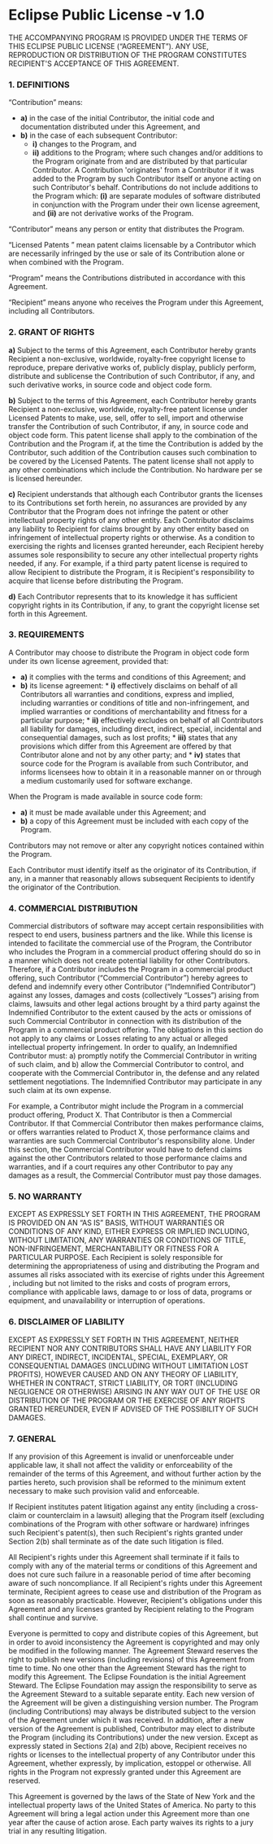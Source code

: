 Eclipse Public License -v 1.0
=============================

THE ACCOMPANYING PROGRAM IS PROVIDED UNDER THE TERMS OF THIS ECLIPSE PUBLIC LICENSE (&ldquo;AGREEMENT&rdquo;). ANY USE, REPRODUCTION OR DISTRIBUTION OF THE PROGRAM CONSTITUTES RECIPIENT'S ACCEPTANCE OF THIS AGREEMENT.

### 1. DEFINITIONS

&ldquo;Contribution&rdquo; means:
* **a)** in the case of the initial Contributor, the initial code and documentation distributed under this Agreement, and
* **b)** in the case of each subsequent Contributor:
	* **i)** changes to the Program, and
	* **ii)** additions to the Program;
where such changes and/or additions to the Program originate from and are distributed by that particular Contributor. A Contribution 'originates' from a Contributor if it was added to the Program by such Contributor itself or anyone acting on such Contributor's behalf. Contributions do not include additions to the Program which: **(i)** are separate modules of software distributed in conjunction with the Program under their own license agreement, and **(ii)** are not derivative works of the Program.

&ldquo;Contributor&rdquo; means any person or entity that distributes the Program.

&ldquo;Licensed Patents &rdquo; mean patent claims licensable by a Contributor which are necessarily infringed by the use or sale of its Contribution alone or when combined with the Program.

&ldquo;Program&rdquo; means the Contributions distributed in accordance with this Agreement.

&ldquo;Recipient&rdquo; means anyone who receives the Program under this Agreement, including all Contributors.

### 2. GRANT OF RIGHTS

**a)** Subject to the terms of this Agreement, each Contributor hereby grants Recipient a non-exclusive, worldwide, royalty-free copyright license to reproduce, prepare derivative works of, publicly display, publicly perform, distribute and sublicense the Contribution of such Contributor, if any, and such derivative works, in source code and object code form.

**b)** Subject to the terms of this Agreement, each Contributor hereby grants Recipient a non-exclusive, worldwide, royalty-free patent license under Licensed Patents to make, use, sell, offer to sell, import and otherwise transfer the Contribution of such Contributor, if any, in source code and object code form. This patent license shall apply to the combination of the Contribution and the Program if, at the time the Contribution is added by the Contributor, such addition of the Contribution causes such combination to be covered by the Licensed Patents. The patent license shall not apply to any other combinations which include the Contribution. No hardware per se is licensed hereunder.

**c)** Recipient understands that although each Contributor grants the licenses to its Contributions set forth herein, no assurances are provided by any Contributor that the Program does not infringe the patent or other intellectual property rights of any other entity. Each Contributor disclaims any liability to Recipient for claims brought by any other entity based on infringement of intellectual property rights or otherwise. As a condition to exercising the rights and licenses granted hereunder, each Recipient hereby assumes sole responsibility to secure any other intellectual property rights needed, if any. For example, if a third party patent license is required to allow Recipient to distribute the Program, it is Recipient's responsibility to acquire that license before distributing the Program.

**d)** Each Contributor represents that to its knowledge it has sufficient copyright rights in its Contribution, if any, to grant the copyright license set forth in this Agreement.

### 3. REQUIREMENTS

A Contributor may choose to distribute the Program in object code form under its own license agreement, provided that:
* **a)** it complies with the terms and conditions of this Agreement; and
* **b)** its license agreement:
		* **i)** effectively disclaims on behalf of all Contributors all warranties and conditions, express and implied, including warranties or conditions of title and non-infringement, and implied warranties or conditions of merchantability and fitness for a particular purpose;
		* **ii)** effectively excludes on behalf of all Contributors all liability for damages, including direct, indirect, special, incidental and consequential damages, such as lost profits;
		* **iii)** states that any provisions which differ from this Agreement are offered by that Contributor alone and not by any other party; and
		* **iv)** states that source code for the Program is available from such Contributor, and informs licensees how to obtain it in a reasonable manner on or through a medium customarily used for software exchange.

When the Program is made available in source code form:
* **a)** it must be made available under this Agreement; and
* **b)** a copy of this Agreement must be included with each copy of the Program.

Contributors may not remove or alter any copyright notices contained within the Program.

Each Contributor must identify itself as the originator of its Contribution, if any, in a manner that reasonably allows subsequent Recipients to identify the originator of the Contribution.

### 4. COMMERCIAL DISTRIBUTION

Commercial distributors of software may accept certain responsibilities with respect to end users, business partners and the like. While this license is intended to facilitate the commercial use of the Program, the Contributor who includes the Program in a commercial product offering should do so in a manner which does not create potential liability for other Contributors. Therefore, if a Contributor includes the Program in a commercial product offering, such Contributor (&ldquo;Commercial Contributor&rdquo;) hereby agrees to defend and indemnify every other Contributor (&ldquo;Indemnified Contributor&rdquo;) against any losses, damages and costs (collectively &ldquo;Losses&rdquo;) arising from claims, lawsuits and other legal actions brought by a third party against the Indemnified Contributor to the extent caused by the acts or omissions of such Commercial Contributor in connection with its distribution of the Program in a commercial product offering. The obligations in this section do not apply to any claims or Losses relating to any actual or alleged intellectual property infringement. In order to qualify, an Indemnified Contributor must: a) promptly notify the Commercial Contributor in writing of such claim, and b) allow the Commercial Contributor to control, and cooperate with the Commercial Contributor in, the defense and any related settlement negotiations. The Indemnified Contributor may participate in any such claim at its own expense.

For example, a Contributor might include the Program in a commercial product offering, Product X. That Contributor is then a Commercial Contributor. If that Commercial Contributor then makes performance claims, or offers warranties related to Product X, those performance claims and warranties are such Commercial Contributor's responsibility alone. Under this section, the Commercial Contributor would have to defend claims against the other Contributors related to those performance claims and warranties, and if a court requires any other Contributor to pay any damages as a result, the Commercial Contributor must pay those damages.

### 5. NO WARRANTY

EXCEPT AS EXPRESSLY SET FORTH IN THIS AGREEMENT, THE PROGRAM IS PROVIDED ON AN &ldquo;AS IS&rdquo; BASIS, WITHOUT WARRANTIES OR CONDITIONS OF ANY KIND, EITHER EXPRESS OR IMPLIED INCLUDING, WITHOUT LIMITATION, ANY WARRANTIES OR CONDITIONS OF TITLE, NON-INFRINGEMENT, MERCHANTABILITY OR FITNESS FOR A PARTICULAR PURPOSE. Each Recipient is solely responsible for determining the appropriateness of using and distributing the Program and assumes all risks associated with its exercise of rights under this Agreement , including but not limited to the risks and costs of program errors, compliance with applicable laws, damage to or loss of data, programs or equipment, and unavailability or interruption of operations.

### 6. DISCLAIMER OF LIABILITY

EXCEPT AS EXPRESSLY SET FORTH IN THIS AGREEMENT, NEITHER RECIPIENT NOR ANY CONTRIBUTORS SHALL HAVE ANY LIABILITY FOR ANY DIRECT, INDIRECT, INCIDENTAL, SPECIAL, EXEMPLARY, OR CONSEQUENTIAL DAMAGES (INCLUDING WITHOUT LIMITATION LOST PROFITS), HOWEVER CAUSED AND ON ANY THEORY OF LIABILITY, WHETHER IN CONTRACT, STRICT LIABILITY, OR TORT (INCLUDING NEGLIGENCE OR OTHERWISE) ARISING IN ANY WAY OUT OF THE USE OR DISTRIBUTION OF THE PROGRAM OR THE EXERCISE OF ANY RIGHTS GRANTED HEREUNDER, EVEN IF ADVISED OF THE POSSIBILITY OF SUCH DAMAGES.

### 7. GENERAL

If any provision of this Agreement is invalid or unenforceable under applicable law, it shall not affect the validity or enforceability of the remainder of the terms of this Agreement, and without further action by the parties hereto, such provision shall be reformed to the minimum extent necessary to make such provision valid and enforceable.

If Recipient institutes patent litigation against any entity (including a cross-claim or counterclaim in a lawsuit) alleging that the Program itself (excluding combinations of the Program with other software or hardware) infringes such Recipient's patent(s), then such Recipient's rights granted under Section 2(b) shall terminate as of the date such litigation is filed.

All Recipient's rights under this Agreement shall terminate if it fails to comply with any of the material terms or conditions of this Agreement and does not cure such failure in a reasonable period of time after becoming aware of such noncompliance. If all Recipient's rights under this Agreement terminate, Recipient agrees to cease use and distribution of the Program as soon as reasonably practicable. However, Recipient's obligations under this Agreement and any licenses granted by Recipient relating to the Program shall continue and survive.

Everyone is permitted to copy and distribute copies of this Agreement, but in order to avoid inconsistency the Agreement is copyrighted and may only be modified in the following manner. The Agreement Steward reserves the right to publish new versions (including revisions) of this Agreement from time to time. No one other than the Agreement Steward has the right to modify this Agreement. The Eclipse Foundation is the initial Agreement Steward. The Eclipse Foundation may assign the responsibility to serve as the Agreement Steward to a suitable separate entity. Each new version of the Agreement will be given a distinguishing version number. The Program (including Contributions) may always be distributed subject to the version of the Agreement under which it was received. In addition, after a new version of the Agreement is published, Contributor may elect to distribute the Program (including its Contributions) under the new version. Except as expressly stated in Sections 2(a) and 2(b) above, Recipient receives no rights or licenses to the intellectual property of any Contributor under this Agreement, whether expressly, by implication, estoppel or otherwise. All rights in the Program not expressly granted under this Agreement are reserved.

This Agreement is governed by the laws of the State of New York and the intellectual property laws of the United States of America. No party to this Agreement will bring a legal action under this Agreement more than one year after the cause of action arose. Each party waives its rights to a jury trial in any resulting litigation.

